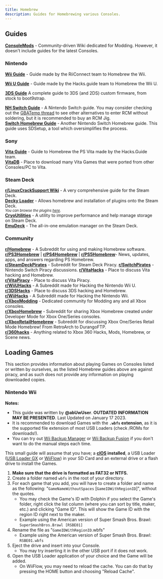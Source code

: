 ```yaml
---
title: Homebrew
description: Guides for Homebrewing various Consoles.
---
```


<h2>Guides</h2>

[**ConsoleMods**](https://consolemods.org/) - Community-driven Wiki dedicated for Modding. However, it doesn't include guides for the latest Consoles.

### Nintendo

[**Wii Guide**](https://wii.guide) - Guide made by the RiiConnect team to Homebrew the Wii.

[**Wii U Guide**](https://wiiu.hacks.guide/) - Guide made by the Hacks.guide team to Homebrew the Wii U.

[**3DS Guide**](https://3ds.hacks.guide/) A complete guide to 3DS (and 2DS) custom firmware, from stock to boot9strap.

[**NH Switch Guide**](https://nh-server.github.io/switch-guide/) - A Nintendo Switch guide. You may consider checking out the [GBATemp thread](https://gbatemp.net/threads/the-ultimate-list-of-mods-to-enter-rcm.502145/) to see other alternatives to enter RCM without soldering, but it is recommended to buy an RCM Jig.  
[**Switch Homebrew Guide**](https://switch.homebrew.guide/) - Another Nintendo Switch Homebrew guide. This guide uses SDSetup, a tool which oversimplifies the process.

### Sony

[**Vita Guide**](https://vita.hacks.guide/) - Guide to Homebrew the PS Vita made by the Hacks.Guide team.  
[**VitaDB**](https://vitadb.rinnegatamante.it/#/) - Place to download many Vita Games that were ported from other Consoles/PC to Vita.

### Steam Deck

[**r/LinuxCrackSupport Wiki**](https://gitlab.com/dataprolet/linux-crack-tips/-/wikis/Home/Steamdeck) - A very comprehensive guide for the Steam Deck.  
[**Decky Loader**](https://decky.xyz/) - Allows homebrew and installation of plugins onto the Steam Deck.  
*<small>You can browse the plugins [here](https://plugins.deckbrew.xyz/).</small>*  
[**CryoUtilities**](https://github.com/CryoByte33/steam-deck-utilities) - A utility to improve performance and help manage storage on Steam Deck.  
[**EmuDeck**](https://www.emudeck.com/) - The all-in-one emulation manager on the Steam Deck.  

### Community

**[r/Homebrew](https://www.reddit.com/r/homebrew/)** - A Subreddit for using and making Homebrew software.  
**[r/PS3Homebrew](https://www.reddit.com/r/ps3homebrew/)** | **[r/PS4Homebrew](https://www.reddit.com/r/ps5homebrew/)** | **[r/PS5Homebrew](https://www.reddit.com/r/ps5homebrew/)**- News, updates, apps, and answers regarding PS Homebrew.  
**[r/SteamDeckPirates](https://www.reddit.com/r/SteamDeckPirates/)** - Subreddit for Steam Deck Piracy. 
**[r/SwitchPirates](https://www.reddit.com/r/SwitchPirates/)** - Nintendo Switch Piracy discussions. 
**[r/VitaHacks](https://www.reddit.com/r/vitahacks/)** - Place to discuss Vita hacking and Homebrew.  
**[r/VitaPiracy](https://www.reddit.com/r/VitaPiracy/)** - Place to discuss Vita Piracy.  
**[r/WiiUHacks](https://www.reddit.com/r/WiiUHacks/)** - A Subreddit made for Hacking the Nintendo Wii U.  
**[r/3DSHacks](https://www.reddit.com/r/3dshacks/)** - Place to discuss 3DS hacking and Homebrew.  
**[r/WiiHacks](https://www.reddit.com/r/WiiHacks/)** - A Subreddit made for Hacking the Nintendo Wii.  
**[r/XboxModding](https://www.reddit.com/r/XboxModding/)** - Dedicated community for Modding any and all Xbox consoles.  
**[r/XboxHomebrew](https://www.reddit.com/r/XboxHomebrew/)** - Subreddit for sharing Xbox Homebrew created under Developer Mode for Xbox One/Series consoles.  
**[r/XboxRetailHomebrew](https://www.reddit.com/r/XboxRetailHomebrew/)** - Subreddit for discussing Xbox One/Series Retail Mode Homebrew! From RetroArch to DurangoFTP.  
**[r/360hacks](https://www.reddit.com/r/360hacks/)** - Anything related to Xbox 360 Hacks, Mods, Homebrew, or Scene news.  

## Loading Games
This section provides information about playing Games on Consoles listed or written by ourselves, as the listed Homebrew guides above are against piracy, and as such does not provide any information on playing downloaded copies.

<h3>Nintendo Wii</h3>
<b>Notes:</b>  

- This guide was written by **@abUwUser**. **OUTDATED INFORMATION MAY BE PRESENTED**. Last Updated on January 17 2023.
- It is recommended to download Games with the **`.wbfs` extension**, as it is the supported file extension of most USB Loaders (check /ROMs for downloads!). 
- You can try out [Wii Backup Manager](https://wii.guide/wiibackupmanager) or [Wii Backup Fusion](https://github.com/larsenv/Wii-Backup-Fusion) if you don't want to do the manual steps each time.

This small guide will assume that you have; a **[cIOS](https://wii.guide/cios) installed**, a USB Loader ([USB Loader GX](https://wii.guide/usbloadergx) or [WiiFlow](https://wii.guide/wiiflow)) in your SD Card and an external drive or a flash drive to install the Games.

1. **Make sure that the drive is formatted as FAT32 or NTFS.**
2. Create a folder named `wbfs` in the root of your directory.
3. For each game that you add, you will have to create a folder and name as the following: "`GameNameWithoutSpaces` [`GameIDWithRegionID`]", without the quotes.
    - You may check the Game's ID with Dolphin if you select the Game's folder, right click the list column (where you can sort by title, maker, etc.) and clicking "Game ID". This will show the Game ID with the region ID right next to the maker.
    - Example using the American version of Super Smash Bros. Brawl: `SuperSmashBros.Brawl [RSBE01]`
4. Rename the file as "`GameIDWithRegionID`.wbfs"
    - Example using the American version of Super Smash Bros. Brawl: `RSBE01.wbfs`
5. Eject the drive and insert into your Console.
    - You may try inserting it in the other USB port if it does not work.
6. Open the USB Loader application of your choice and the Game will be added.
    - On WiiFlow, you may need to reload the cache. You can do that by pressing the HOME button and choosing "Reload Cache".
